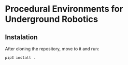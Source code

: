 # Procedural Environments for Underground Robotics
## Instalation
After cloning the repository, move to it and run:
```
pip3 install .
```
